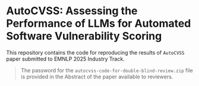 # AutoCVSS: Assessing the Performance of LLMs for Automated Software Vulnerability Scoring

This repository contains the code for reproducing the results of `AutoCVSS` paper submitted to EMNLP 2025 Industry Track.

> The password for the `autocvss-code-for-double-blind-review.zip` file is provided in the Abstract of the paper available to reviewers.
